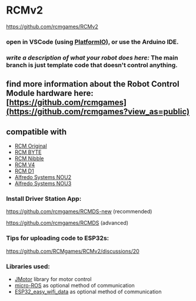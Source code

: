 # RCMv2
https://github.com/rcmgames/RCMv2
### open in VSCode (using [PlatformIO](https://platformio.org/platformio-ide)), or use the Arduino IDE.

### _write a description of what your robot does here:_ The main branch is just template code that doesn't control anything.

## find more information about the Robot Control Module hardware here: [https://github.com/rcmgames](https://github.com/rcmgames?view_as=public)

## compatible with
* [RCM Original](https://github.com/RCMgames/RCM_hardware_documentation_and_user_guide)
* [RCM BYTE](https://github.com/RCMgames/RCM-Hardware-BYTE)
* [RCM Nibble](https://github.com/RCMgames/RCM-Hardware-Nibble)
* [RCM V4](https://github.com/RCMgames/RCM-Hardware-V4)
* [RCM D1](https://github.com/RCMgames/RCM-hardware-D1)
* [Alfredo Systems NOU2](https://www.alfredosys.com/products/alfredo-nou2/)
* [Alfredo Systems NOU3](https://www.alfredosys.com/products/alfredo-nou3/)

### Install Driver Station App:

https://github.com/rcmgames/RCMDS-new (recommended)

https://github.com/rcmgames/RCMDS (advanced)

### Tips for uploading code to ESP32s:

https://github.com/RCMgames/RCMv2/discussions/20

### Libraries used:
* [JMotor](https://github.com/joshua-8/JMotor) library for motor control
* [micro-ROS](https://micro.ros.org/) as optional method of communication
* [ESP32_easy_wifi_data](https://github.com/joshua-8/ESP32_easy_wifi_data) as optional method of communication
